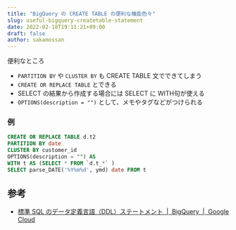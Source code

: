 ```yaml
---
title: "BigQuery の CREATE TABLE の便利な機能色々"
slug: useful-bigquery-createtable-statement
date: 2022-02-18T19:11:21+09:00
draft: false
author: sakamossan
---
```


便利なところ

- `PARTITION BY` や `CLUSTER BY` も CREATE TABLE 文でできてしまう
- `CREATE OR REPLACE TABLE` とできる
- SELECT の結果から作成する場合には SELECT に WITH句が使える
- `OPTIONS(description = "")` として、メモやタグなどがつけられる

### 例

```sql
CREATE OR REPLACE TABLE d.t2
PARTITION BY date
CLUSTER BY customer_id 
OPTIONS(description = "") AS
WITH t AS (SELECT * FROM `d.t_*` )
SELECT parse_DATE('%Y%m%d', ymd) date FROM t
```

## 参考

- [標準 SQL のデータ定義言語（DDL）ステートメント  |  BigQuery  |  Google Cloud](https://cloud.google.com/bigquery/docs/reference/standard-sql/data-definition-language#clustering_column_list)
